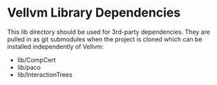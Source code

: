 # Vellvm Library Dependencies

This lib directory should be used for 3rd-party dependencies.  They are
pulled in as git submodules when the project is cloned
which can be installed independently of Vellvm:

* lib/CompCert 
* lib/paco
* lib/InteractionTrees
